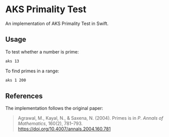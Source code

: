 # AKS Primality Test

An implementation of AKS Primality Test in Swift. 

## Usage

To test whether a number is prime: 
```bash
aks 13
```

To find primes in a range: 
```bash
aks 1 200
```

## References

The implementation follows the original paper: 

> Agrawal, M., Kayal, N., &amp; Saxena, N. (2004). Primes is in $P$. *Annals of Mathematics*, 160(2), 781–793. https://doi.org/10.4007/annals.2004.160.781 
